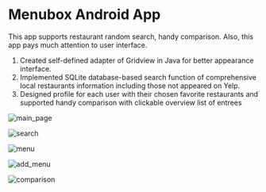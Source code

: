# Menubox Android App
This app supports restaurant random search, handy comparison. Also, this app pays much attention to user interface. 

1. Created self-defined adapter of Gridview in Java for better appearance interface. 
2. Implemented SQLite database-based search function of comprehensive local restaurants information including those not appeared on Yelp.
3. Designed profile for each user with their chosen favorite restaurants and supported handy comparison with clickable overview
list of entrees  

![main_page](https://cloud.githubusercontent.com/assets/17131715/18977430/d5072cd6-867f-11e6-92b1-a52a7429401a.png)


![search](https://cloud.githubusercontent.com/assets/17131715/18977447/e5495c68-867f-11e6-8d9a-ceb3b4bc551a.png)


![menu](https://cloud.githubusercontent.com/assets/17131715/18977451/f1a1bcc6-867f-11e6-98dd-a7f7dc97cda2.png)


![add_menu](https://cloud.githubusercontent.com/assets/17131715/18977455/01250f4a-8680-11e6-9c89-3b96ac14bd96.png)
 

![comparison](https://cloud.githubusercontent.com/assets/17131715/18977460/0c952356-8680-11e6-9283-5085a6a6a6fa.png)

